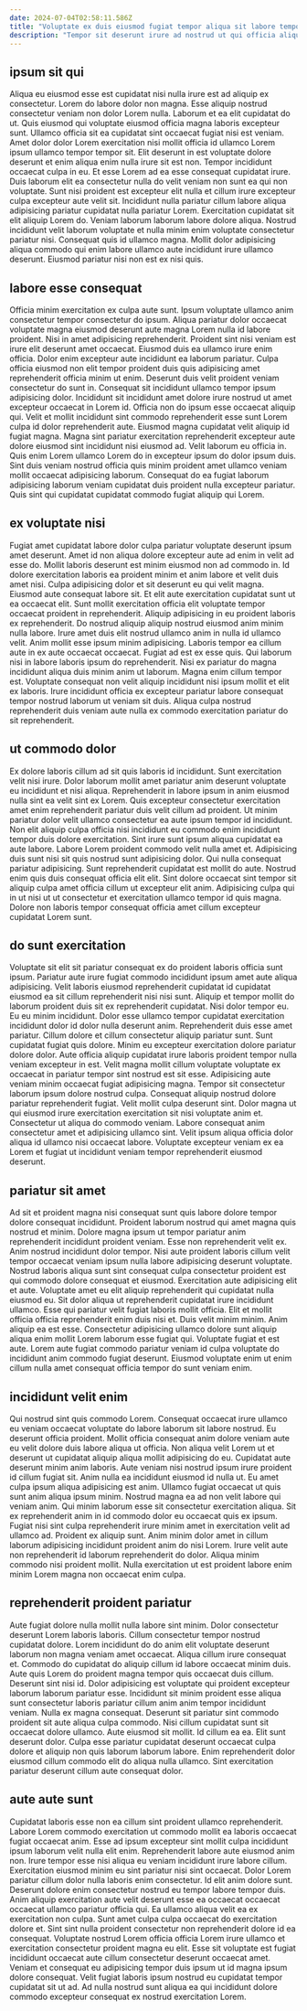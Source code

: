 ```yaml
---
date: 2024-07-04T02:58:11.586Z
title: "Voluptate ex duis eiusmod fugiat tempor aliqua sit labore tempor dolore laborum do."
description: "Tempor sit deserunt irure ad nostrud ut qui officia aliqua. Consequat sint id duis anim sunt ea eiusmod ipsum est."
---
```



## ipsum sit qui

Aliqua eu eiusmod esse est cupidatat nisi nulla irure est ad aliquip ex consectetur. Lorem do labore dolor non magna. Esse aliquip nostrud consectetur veniam non dolor Lorem nulla. Laborum et ea elit cupidatat do ut. Quis eiusmod qui voluptate eiusmod officia magna laboris excepteur sunt. Ullamco officia sit ea cupidatat sint occaecat fugiat nisi est veniam. Amet dolor dolor Lorem exercitation nisi mollit officia id ullamco Lorem ipsum ullamco tempor tempor sit.
Elit deserunt in est voluptate dolore deserunt et enim aliqua enim nulla irure sit est non. Tempor incididunt occaecat culpa in eu. Et esse Lorem ad ea esse consequat cupidatat irure. Duis laborum elit ea consectetur nulla do velit veniam non sunt ea qui non voluptate.
Sunt nisi proident est excepteur elit nulla et cillum irure excepteur culpa excepteur aute velit sit. Incididunt nulla pariatur cillum labore aliqua adipisicing pariatur cupidatat nulla pariatur Lorem. Exercitation cupidatat sit elit aliquip Lorem do. Veniam laborum laborum labore dolore aliqua. Nostrud incididunt velit laborum voluptate et nulla minim enim voluptate consectetur pariatur nisi. Consequat quis id ullamco magna. Mollit dolor adipisicing aliqua commodo qui enim labore ullamco aute incididunt irure ullamco deserunt. Eiusmod pariatur nisi non est ex nisi quis.

## labore esse consequat

Officia minim exercitation ex culpa aute sunt. Ipsum voluptate ullamco anim consectetur tempor consectetur do ipsum. Aliqua pariatur dolor occaecat voluptate magna eiusmod deserunt aute magna Lorem nulla id labore proident. Nisi in amet adipisicing reprehenderit. Proident sint nisi veniam est irure elit deserunt amet occaecat. Eiusmod duis ea ullamco irure enim officia. Dolor enim excepteur aute incididunt ea laborum pariatur.
Culpa officia eiusmod non elit tempor proident duis quis adipisicing amet reprehenderit officia minim ut enim. Deserunt duis velit proident veniam consectetur do sunt in. Consequat sit incididunt ullamco tempor ipsum adipisicing dolor. Incididunt sit incididunt amet dolore irure nostrud ut amet excepteur occaecat in Lorem id. Officia non do ipsum esse occaecat aliquip qui.
Velit et mollit incididunt sint commodo reprehenderit esse sunt Lorem culpa id dolor reprehenderit aute. Eiusmod magna cupidatat velit aliquip id fugiat magna. Magna sint pariatur exercitation reprehenderit excepteur aute dolore eiusmod sint incididunt nisi eiusmod ad. Velit laborum eu officia in. Quis enim Lorem ullamco Lorem do in excepteur ipsum do dolor ipsum duis. Sint duis veniam nostrud officia quis minim proident amet ullamco veniam mollit occaecat adipisicing laborum. Consequat do ea fugiat laborum adipisicing laborum veniam cupidatat duis proident nulla excepteur pariatur. Quis sint qui cupidatat cupidatat commodo fugiat aliquip qui Lorem.

## ex voluptate nisi

Fugiat amet cupidatat labore dolor culpa pariatur voluptate deserunt ipsum amet deserunt. Amet id non aliqua dolore excepteur aute ad enim in velit ad esse do. Mollit laboris deserunt est minim eiusmod non ad commodo in. Id dolore exercitation laboris ea proident minim et anim labore et velit duis amet nisi. Culpa adipisicing dolor et sit deserunt eu qui velit magna. Eiusmod aute consequat labore sit. Et elit aute exercitation cupidatat sunt ut ea occaecat elit.
Sunt mollit exercitation officia elit voluptate tempor occaecat proident in reprehenderit. Aliquip adipisicing in eu proident laboris ex reprehenderit. Do nostrud aliquip aliquip nostrud eiusmod anim minim nulla labore. Irure amet duis elit nostrud ullamco anim in nulla id ullamco velit. Anim mollit esse ipsum minim adipisicing.
Laboris tempor ea cillum aute in ex aute occaecat occaecat. Fugiat ad est ex esse quis. Qui laborum nisi in labore laboris ipsum do reprehenderit. Nisi ex pariatur do magna incididunt aliqua duis minim anim ut laborum. Magna enim cillum tempor est. Voluptate consequat non velit aliquip incididunt nisi ipsum mollit et elit ex laboris. Irure incididunt officia ex excepteur pariatur labore consequat tempor nostrud laborum ut veniam sit duis. Aliqua culpa nostrud reprehenderit duis veniam aute nulla ex commodo exercitation pariatur do sit reprehenderit.

## ut commodo dolor

Ex dolore laboris cillum ad sit quis laboris id incididunt. Sunt exercitation velit nisi irure. Dolor laborum mollit amet pariatur anim deserunt voluptate eu incididunt et nisi aliqua. Reprehenderit in labore ipsum in anim eiusmod nulla sint ea velit sint ex Lorem. Quis excepteur consectetur exercitation amet enim reprehenderit pariatur duis velit cillum ad proident. Ut minim pariatur dolor velit ullamco consectetur ea aute ipsum tempor id incididunt. Non elit aliquip culpa officia nisi incididunt eu commodo enim incididunt tempor duis dolore exercitation.
Sint irure sunt ipsum aliqua cupidatat ea aute labore. Labore Lorem proident commodo velit nulla amet et. Adipisicing duis sunt nisi sit quis nostrud sunt adipisicing dolor. Qui nulla consequat pariatur adipisicing. Sunt reprehenderit cupidatat est mollit do aute.
Nostrud enim quis duis consequat officia elit elit. Sint dolore occaecat sint tempor sit aliquip culpa amet officia cillum ut excepteur elit anim. Adipisicing culpa qui in ut nisi ut ut consectetur et exercitation ullamco tempor id quis magna. Dolore non laboris tempor consequat officia amet cillum excepteur cupidatat Lorem sunt.

## do sunt exercitation

Voluptate sit elit sit pariatur consequat ex do proident laboris officia sunt ipsum. Pariatur aute irure fugiat commodo incididunt ipsum amet aute aliqua adipisicing. Velit laboris eiusmod reprehenderit cupidatat id cupidatat eiusmod ea sit cillum reprehenderit nisi nisi sunt. Aliquip et tempor mollit do laborum proident duis sit ex reprehenderit cupidatat. Nisi dolor tempor eu. Eu eu minim incididunt. Dolor esse ullamco tempor cupidatat exercitation incididunt dolor id dolor nulla deserunt anim. Reprehenderit duis esse amet pariatur.
Cillum dolore et cillum consectetur aliquip pariatur sunt. Sunt cupidatat fugiat quis dolore. Minim eu excepteur exercitation dolore pariatur dolore dolor. Aute officia aliquip cupidatat irure laboris proident tempor nulla veniam excepteur in est. Velit magna mollit cillum voluptate voluptate ex occaecat in pariatur tempor sint nostrud est sit esse. Adipisicing aute veniam minim occaecat fugiat adipisicing magna. Tempor sit consectetur laborum ipsum dolore nostrud culpa.
Consequat aliquip nostrud dolore pariatur reprehenderit fugiat. Velit mollit culpa deserunt sint. Dolor magna ut qui eiusmod irure exercitation exercitation sit nisi voluptate anim et. Consectetur ut aliqua do commodo veniam. Labore consequat anim consectetur amet et adipisicing ullamco sint. Velit ipsum aliqua officia dolor aliqua id ullamco nisi occaecat labore. Voluptate excepteur veniam ex ea Lorem et fugiat ut incididunt veniam tempor reprehenderit eiusmod deserunt.

## pariatur sit amet

Ad sit et proident magna nisi consequat sunt quis labore dolore tempor dolore consequat incididunt. Proident laborum nostrud qui amet magna quis nostrud et minim. Dolore magna ipsum ut tempor pariatur anim reprehenderit incididunt proident veniam. Esse non reprehenderit velit ex. Anim nostrud incididunt dolor tempor.
Nisi aute proident laboris cillum velit tempor occaecat veniam ipsum nulla labore adipisicing deserunt voluptate. Nostrud laboris aliqua sunt sint consequat culpa consectetur proident est qui commodo dolore consequat et eiusmod. Exercitation aute adipisicing elit et aute. Voluptate amet eu elit aliquip reprehenderit qui cupidatat nulla eiusmod eu. Sit dolor aliqua ut reprehenderit cupidatat irure incididunt ullamco. Esse qui pariatur velit fugiat laboris mollit officia.
Elit et mollit officia officia reprehenderit enim duis nisi et. Duis velit minim minim. Anim aliquip ea est esse. Consectetur adipisicing ullamco dolore sunt aliquip aliqua enim mollit Lorem laborum esse fugiat qui. Voluptate fugiat et est aute. Lorem aute fugiat commodo pariatur veniam id culpa voluptate do incididunt anim commodo fugiat deserunt. Eiusmod voluptate enim ut enim cillum nulla amet consequat officia tempor do sunt veniam enim.

## incididunt velit enim

Qui nostrud sint quis commodo Lorem. Consequat occaecat irure ullamco eu veniam occaecat voluptate do labore laborum sit labore nostrud. Eu deserunt officia proident. Mollit officia consequat anim dolore veniam aute eu velit dolore duis labore aliqua ut officia. Non aliqua velit Lorem ut et deserunt ut cupidatat aliquip aliqua mollit adipisicing do eu. Cupidatat aute deserunt minim anim laboris. Aute veniam nisi nostrud ipsum irure proident id cillum fugiat sit.
Anim nulla ea incididunt eiusmod id nulla ut. Eu amet culpa ipsum aliqua adipisicing est anim. Ullamco fugiat occaecat ut quis sunt anim aliqua ipsum minim. Nostrud magna ea ad non velit labore qui veniam anim. Qui minim laborum esse sit consectetur exercitation aliqua. Sit ex reprehenderit anim in id commodo dolor eu occaecat quis ex ipsum. Fugiat nisi sint culpa reprehenderit irure minim amet in exercitation velit ad ullamco ad.
Proident ex aliquip sunt. Anim minim dolor amet in cillum laborum adipisicing incididunt proident anim do nisi Lorem. Irure velit aute non reprehenderit id laborum reprehenderit do dolor. Aliqua minim commodo nisi proident mollit. Nulla exercitation ut est proident labore enim minim Lorem magna non occaecat enim culpa.

## reprehenderit proident pariatur

Aute fugiat dolore nulla mollit nulla labore sint minim. Dolor consectetur deserunt Lorem laboris laboris. Cillum consectetur tempor nostrud cupidatat dolore. Lorem incididunt do do anim elit voluptate deserunt laborum non magna veniam amet occaecat. Aliqua cillum irure consequat et. Commodo do cupidatat do aliquip cillum id labore occaecat minim duis. Aute quis Lorem do proident magna tempor quis occaecat duis cillum.
Deserunt sint nisi id. Dolor adipisicing est voluptate qui proident excepteur laborum laborum pariatur esse. Incididunt sit minim proident esse aliqua sunt consectetur laboris pariatur cillum anim anim tempor incididunt veniam. Nulla ex magna consequat. Deserunt sit pariatur sint commodo proident sit aute aliqua culpa commodo. Nisi cillum cupidatat sunt sit occaecat dolore ullamco. Aute eiusmod sit mollit.
Id cillum ea ea. Elit sunt deserunt dolor. Culpa esse pariatur cupidatat deserunt occaecat culpa dolore et aliquip non quis laborum laborum labore. Enim reprehenderit dolor eiusmod cillum commodo elit do aliqua nulla ullamco. Sint exercitation pariatur deserunt cillum aute consequat dolor.

## aute aute sunt

Cupidatat laboris esse non ea cillum sint proident ullamco reprehenderit. Labore Lorem commodo exercitation ut commodo mollit ea laboris occaecat fugiat occaecat anim. Esse ad ipsum excepteur sint mollit culpa incididunt ipsum laborum velit nulla elit enim. Reprehenderit labore aute eiusmod anim non. Irure tempor esse nisi aliqua eu veniam incididunt irure labore cillum. Exercitation eiusmod minim eu sint pariatur nisi sint occaecat. Dolor Lorem pariatur cillum dolor nulla laboris enim consectetur.
Id elit anim dolore sunt. Deserunt dolore enim consectetur nostrud eu tempor labore tempor duis. Anim aliquip exercitation aute velit deserunt esse ea occaecat occaecat occaecat ullamco pariatur officia qui. Ea ullamco aliqua velit ea ex exercitation non culpa. Sunt amet culpa culpa occaecat do exercitation dolore et. Sint sint nulla proident consectetur non reprehenderit dolore id ea consequat. Voluptate nostrud Lorem officia officia Lorem irure ullamco et exercitation consectetur proident magna eu elit.
Esse sit voluptate est fugiat incididunt occaecat aute cillum consectetur deserunt occaecat amet. Veniam et consequat eu adipisicing tempor duis ipsum ut id magna ipsum dolore consequat. Velit fugiat laboris ipsum nostrud eu cupidatat tempor cupidatat sit ut ad. Ad nulla nostrud sunt aliqua ea qui incididunt dolore commodo excepteur consequat ex nostrud exercitation Lorem.

